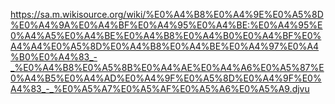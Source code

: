
https://sa.m.wikisource.org/wiki/%E0%A4%B8%E0%A4%9E%E0%A5%8D%E0%A4%9A%E0%A4%BF%E0%A4%95%E0%A4%BE:%E0%A4%95%E0%A4%A5%E0%A4%BE%E0%A4%B8%E0%A4%B0%E0%A4%BF%E0%A4%A4%E0%A5%8D%E0%A4%B8%E0%A4%BE%E0%A4%97%E0%A4%B0%E0%A4%83_-_%E0%A4%B8%E0%A5%8B%E0%A4%AE%E0%A4%A6%E0%A5%87%E0%A4%B5%E0%A4%AD%E0%A4%9F%E0%A5%8D%E0%A4%9F%E0%A4%83_-_%E0%A5%A7%E0%A5%AF%E0%A5%A6%E0%A5%A9.djvu


